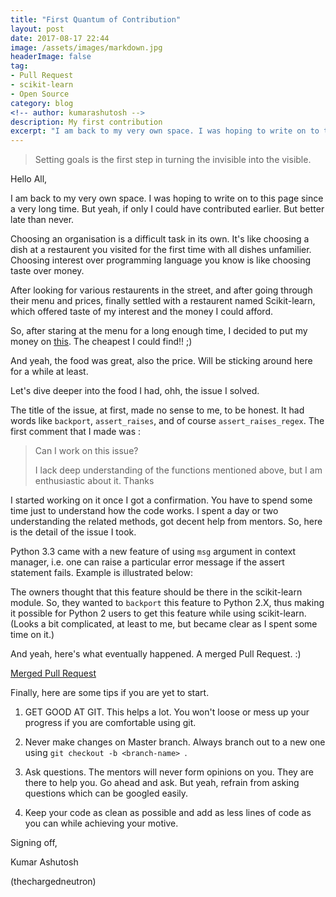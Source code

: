 ```yaml
---
title: "First Quantum of Contribution"
layout: post
date: 2017-08-17 22:44
image: /assets/images/markdown.jpg
headerImage: false
tag:
- Pull Request
- scikit-learn
- Open Source
category: blog
<!-- author: kumarashutosh -->
description: My first contribution
excerpt: "I am back to my very own space. I was hoping to write on to this page since a very long time. But yeah, if only I could have contributed earlier. But better late than never."
---
```


<blockquote>
  <p>Setting goals is the first step in turning the invisible into the visible.</p>
</blockquote>


Hello All,

I am back to my very own space. I was hoping to write on to this page since a very long time. But yeah, if only I could have contributed earlier. But better late than never.

Choosing an organisation is a difficult task in its own. It's like choosing a dish at a restaurent you visited for the first time with all dishes unfamilier. Choosing interest over programming language you know is like choosing taste over money. 

After looking for various restaurents in the street, and after going through their menu and prices, finally settled with a restaurent named Scikit-learn, which offered taste of my interest and the money I could afford.

So, after staring at the menu for a long enough time, I decided to put my money on [this](https://github.com/scikit-learn/scikit-learn/issues/9454). The cheapest I could find!! ;) 

And yeah, the food was great, also the price. Will be sticking around here for a while at least.

Let's dive deeper into the food I had, ohh, the issue I solved.

The title of the issue, at first, made no sense to me, to be honest. It had words like `backport`, `assert_raises`, and of course `assert_raises_regex`. The first comment that I made was :

<blockquote>
  <p>Can I work on this issue?

I lack deep understanding of the functions mentioned above, but I am enthusiastic about it. Thanks</p>
</blockquote>

I started working on it once I got a confirmation. You have to spend some time just to understand how the code works. I spent a day or two understanding the related methods, got decent help from mentors. So, here is the detail of the issue I took.

Python 3.3 came with a new feature of using `msg` argument in context manager, i.e. one can raise a particular error message if the assert statement fails. Example is illustrated below:

The owners thought that this feature should be there in the scikit-learn module. So, they wanted to `backport` this feature to Python 2.X, thus making it possible for Python 2 users to get this feature while using scikit-learn. (Looks a bit complicated, at least to me, but became clear as I spent some time on it.)

And yeah, here's what eventually happened. A merged Pull Request. :)

[Merged Pull Request](https://raw.githubusercontent.com/thechargedneutron/thechargedneutron.github.io/master/_posts/mrg.png)

Finally, here are some tips if you are yet to start.

1. GET GOOD AT GIT. This helps a lot. You won't loose or mess up your progress if you are comfortable using git.

2. Never make changes on Master branch. Always branch out to a new one using `git checkout -b <branch-name> `.

3. Ask questions. The mentors will never form opinions on you. They are there to help you. Go ahead and ask. But yeah, refrain from asking questions which can be googled easily.

4. Keep your code as clean as possible and add as less lines of code as you can while achieving your motive. 

Signing off,

Kumar Ashutosh

(thechargedneutron)
